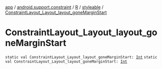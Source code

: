 [app](../../../index.md) / [android.support.constraint](../../index.md) / [R](../index.md) / [styleable](index.md) / [ConstraintLayout_Layout_layout_goneMarginStart](./-constraint-layout_-layout_layout_gone-margin-start.md)

# ConstraintLayout_Layout_layout_goneMarginStart

`static val ConstraintLayout_Layout_layout_goneMarginStart: `[`Int`](https://kotlinlang.org/api/latest/jvm/stdlib/kotlin/-int/index.html)
`static val ConstraintLayout_Layout_layout_goneMarginStart: `[`Int`](https://kotlinlang.org/api/latest/jvm/stdlib/kotlin/-int/index.html)